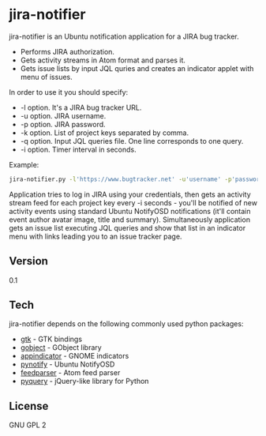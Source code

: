 jira-notifier
=========

jira-notifier is an Ubuntu notification application for a JIRA bug tracker.

  - Performs JIRA authorization.
  - Gets activity streams in Atom format and parses it.
  - Gets issue lists by input JQL quries and creates an indicator applet with menu of issues.

In order to use it you should specify:
  - -l option. It's a JIRA bug tracker URL.
  - -u option. JIRA username.
  - -p option. JIRA password.
  - -k option. List of project keys separated by comma.
  - -q option. Input JQL queries file. One line corresponds to one query.
  - -i option. Timer interval in seconds.

Example:
```sh
jira-notifier.py -l'https://www.bugtracker.net' -u'username' -p'password' -k'KEY1,KEY2' -q'queries.jql' -i60 >log.txt
```

Application tries to log in JIRA using your credentials, then gets an activity stream feed for each project key every -i seconds - you'll be notified of new activity events using standard Ubuntu NotifyOSD notifications (it'll contain event author avatar image, title and summary). Simultaneously application gets an issue list executing JQL queries and show that list in an indicator menu with links leading you to an issue tracker page.

Version
----

0.1

Tech
-----------

jira-notifier depends on the following commonly used python packages:

* [gtk] - GTK bindings
* [gobject] - GObject library
* [appindicator] - GNOME indicators
* [pynotify] - Ubuntu NotifyOSD
* [feedparser] - Atom feed parser
* [pyquery] - jQuery-like library for Python

License
----

GNU GPL 2

[gtk]:http://www.pygtk.org/
[gobject]:https://pypi.python.org/pypi/PyGObject/
[appindicator]:http://developer.ubuntu.com/api/devel/ubuntu-12.04/c/appindicator/
[pynotify]:http://www.galago-project.org/news/index.php
[feedparser]:https://pypi.python.org/pypi/feedparser
[pyquery]:https://pypi.python.org/pypi/pyquery
